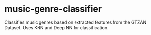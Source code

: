 # music-genre-classifier
Classifies music genres based on extracted features from the GTZAN Dataset. Uses KNN and Deep NN for classification.
